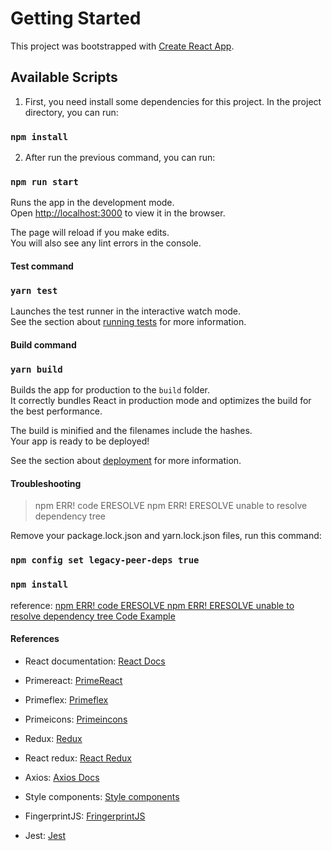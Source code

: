 # Getting Started

This project was bootstrapped with [Create React App](https://github.com/facebook/create-react-app).

## Available Scripts

1. First, you need install some dependencies for this project. In the project directory, you can run:

### `npm install`

2. After run the previous command, you can run:

### `npm run start`

Runs the app in the development mode.\
Open [http://localhost:3000](http://localhost:3000) to view it in the browser.

The page will reload if you make edits.\
You will also see any lint errors in the console.



#### Test command

### `yarn test`

Launches the test runner in the interactive watch mode.\
See the section about [running tests](https://facebook.github.io/create-react-app/docs/running-tests) for more information.



#### Build command

### `yarn build`

Builds the app for production to the `build` folder.\
It correctly bundles React in production mode and optimizes the build for the best performance.

The build is minified and the filenames include the hashes.\
Your app is ready to be deployed!

See the section about [deployment](https://facebook.github.io/create-react-app/docs/deployment) for more information.



#### Troubleshooting

> npm ERR! code ERESOLVE npm ERR! ERESOLVE unable to resolve dependency tree



Remove your package.lock.json and yarn.lock.json files, run this command:  

### `npm config set legacy-peer-deps true`

### `npm install`



reference: [npm ERR! code ERESOLVE npm ERR! ERESOLVE unable to resolve dependency tree Code Example](https://www.codegrepper.com/code-examples/whatever/npm+ERR%21+code+ERESOLVE+npm+ERR%21+ERESOLVE+unable+to+resolve+dependency+tree)



#### References

* React documentation: [React Docs](https://reactjs.org/docs/getting-started.html)

* Primereact: [PrimeReact](https://primefaces.org/primereact/showcase/#/setup)

* Primeflex: [Primeflex](https://primefaces.org/primereact/showcase/#/primeflex)

* Primeicons: [Primeincons](https://primefaces.org/primereact/showcase/#/icons)

* Redux: [Redux](https://redux.js.org/introduction/learning-resources)

* React redux: [React Redux](https://react-redux.js.org/introduction/why-use-react-redux)

* Axios: [Axios Docs](https://axios-http.com/docs/intro)

* Style components: [Style components](https://styled-components.com/)

* FingerprintJS: [FringerprintJS](https://dev.fingerprintjs.com/docs)

* Jest: [Jest](https://jestjs.io/docs/getting-started)
